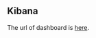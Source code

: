 ## Kibana

The url of dashboard is [here](http://localhost:5601/goto/13138a731612bda21831b76b0934dc57).
